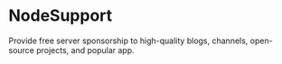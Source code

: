 # NodeSupport
Provide free server sponsorship to high-quality blogs, channels, open-source projects, and popular app.
